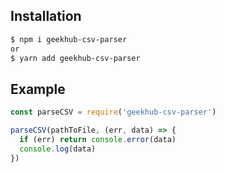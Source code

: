 ## Installation

```bash
$ npm i geekhub-csv-parser
or
$ yarn add geekhub-csv-parser
```

## Example

```javascript
const parseCSV = require('geekhub-csv-parser')

parseCSV(pathToFile, (err, data) => {
  if (err) return console.error(data)
  console.log(data)
})